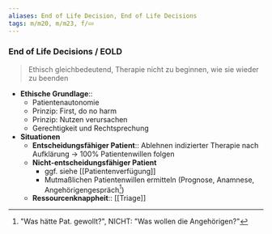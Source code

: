 ```yaml
---
aliases: End of Life Decision, End of Life Decisions
tags: m/m20, m/m23, f/💤
---
```

### End of Life Decisions / EOLD
> Ethisch gleichbedeutend, Therapie nicht zu beginnen, wie sie wieder zu beenden
- **Ethische Grundlage**:: 
	- Patientenautonomie
	- Prinzip: First, do no harm
	- Prinzip: Nutzen verursachen
	- Gerechtigkeit und Rechtsprechung
- **Situationen**
	- **Entscheidungsfähiger Patient**:: Ablehnen indizierter Therapie nach Aufklärung → 100% Patientenwillen folgen
	- **Nicht-entscheidungsfähiger Patient**
		- ggf. siehe [[Patientenverfügung]]
		- Mutmaßlichen Patientenwillen ermitteln (Prognose, Anamnese, Angehörigengespräch[^1])
	- **Ressourcenknappheit**:: [[Triage]]

[^1]: "Was hätte Pat. gewollt?", NICHT: "Was wollen die Angehörigen?"